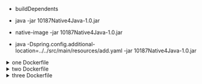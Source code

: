 - buildDependents
- java -jar 10187Native4Java-1.0.jar
- native-image -jar 10187Native4Java-1.0.jar

- java -Dspring.config.additional-location=../../src/main/resources/add.yaml -jar 10187Native4Java-1.0.jar


<details>
  <summary>one Dockerfile</summary>

- docker build -t one-n-1 -f one.Dockerfile .
- docker run --name n-n-1 -p 8080:8080 -d one-n-1
</details>
<details>
  <summary>two Dockerfile</summary>

- docker build -t one-n-2 -f two.Dockerfile .
- docker run --name n-n-2 -p 8081:8080 -d one-n-2
</details>
<details>
  <summary>three Dockerfile</summary>

- docker build -t three-n-3 -f three.Dockerfile .
- docker run --name three-n-3  -p 8083:8083 -d three-n-3

- docker tag three-n-3 pavelk6896/10187native4-3:latest
- docker push pavelk6896/10187native4-3:latest
</details>